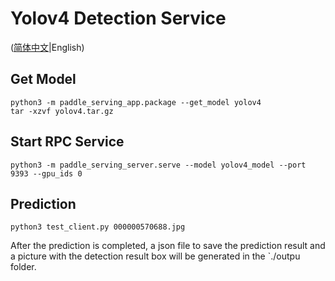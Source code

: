# Yolov4 Detection Service

([简体中文](README_CN.md)|English)

## Get Model

```
python3 -m paddle_serving_app.package --get_model yolov4
tar -xzvf yolov4.tar.gz
```

## Start RPC Service

```
python3 -m paddle_serving_server.serve --model yolov4_model --port 9393 --gpu_ids 0
```

## Prediction

```
python3 test_client.py 000000570688.jpg
```
After the prediction is completed, a json file to save the prediction result and a picture with the detection result box will be generated in the `./outpu folder.
